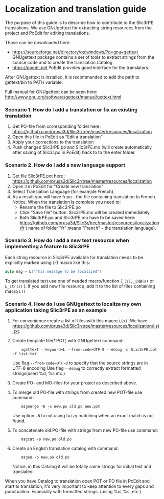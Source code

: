 # Localization and translation guide

The purpose of this guide is to describe how to contribute to the Slic3rPE translations. We use GNUgettext for extracting string resources from the project and PoEdit for editing translations.

Those can be downloaded here: 
-    https://sourceforge.net/directory/os:windows/?q=gnu+gettext GNUgettext package contains a set of tools to extract strings from the source code and to create the translation Catalog.
-    https://poedit.net PoEdit provides good interface for the translators.

After GNUgettext is installed, it is recommended to add the path to gettext/bin to PATH variable.

Full manual for GNUgettext can be seen here: http://www.gnu.org/software/gettext/manual/gettext.html


### Scenario 1. How do I add a translation or fix an existing translation
1. Get PO-file from corresponding folder here:
https://github.com/prusa3d/Slic3r/tree/master/resources/localization
2. Open this file in PoEdit as "Edit a translation"
3. Apply your corrections to the translation
4. Push changed Slic3rPE.po and Slic3rPE.mo (will create automatically after saving of Slic3r.po in PoEdit) back to to the enter folder.

### Scenario 2. How do I add a new language support
1. Get file Slic3rPE.pot here :
https://github.com/prusa3d/Slic3r/tree/master/resources/localization
2. Open it in PoEdit for "Create new translation"
3. Select Translation Language (for example French).
4. As a result you will have fr.po - the file containing translation to French.
Notice. When the translation is complete you need to:
    - Rename the file to Slic3rPE.po
    - Click "Save file" button. Slic3rPE.mo will be created immediately
    - Both Slic3rPE.po and Slic3rPE.mo have to be saved here:
https://github.com/prusa3d/Slic3r/tree/master/resources/localization/fr
( name of folder "fr" means "French" - the translation language). 

### Scenario 3. How do I add a new text resource when implementing a feature to Slic3rPE
Each string resource in Slic3rPE available for translation needs to be explicitly marked using L() macro like this:
```C++
auto msg = L("This message to be localized")
```
To get translated text use one of needed macro/function (`_(s)`, `_CHB(s)` or `L_str(s)` ).
If you add new file resource, add it to the list of files containing macro `L()`

### Scenario 4. How do I use GNUgettext to localize my own application taking Slic3rPE as an example

1.  For convenience create a list of files with this macro `L(s)`. We have 
https://github.com/prusa3d/Slic3r/tree/master/resources/localization/list.txt.

2.  Create template file(*.POT) with GNUgettext command:
    ```
        xgettext --keyword=L --from-code=UTF-8 --debug -o Slic3rPE.pot -f list.txt
    ```

    Use flag `--from-code=UTF-8` to specify that the source strings are in UTF-8 encoding
    Use flag `--debug` to correctly extract formatted strings(used %d, %s etc.)

3.  Create PO- and MO-files for your project as described above.

4.  To merge old PO-file with strings from created new POT-file use command:
    ```
        msgmerge -N -o new.po old.po new.pot
    ```
    Use option `-N` to not using fuzzy matching when an exact match is not found.

5.  To concatenate old PO-file with strings from new PO-file use command:
    ```
        msgcat -o new.po old.po
    ```

6.  Create an English translation catalog with command:
    ```    
        msgen -o new.po old.po
    ```
    Notice, in this Catalog it will be totally same strings for initial text and translated.

When you have Catalog to translation open POT or PO file in PoEdit and start to translation, 
it's very important to keep attention to every gaps and punctuation. Especially with 
formatted strings. (using %d, %s, etc.) 